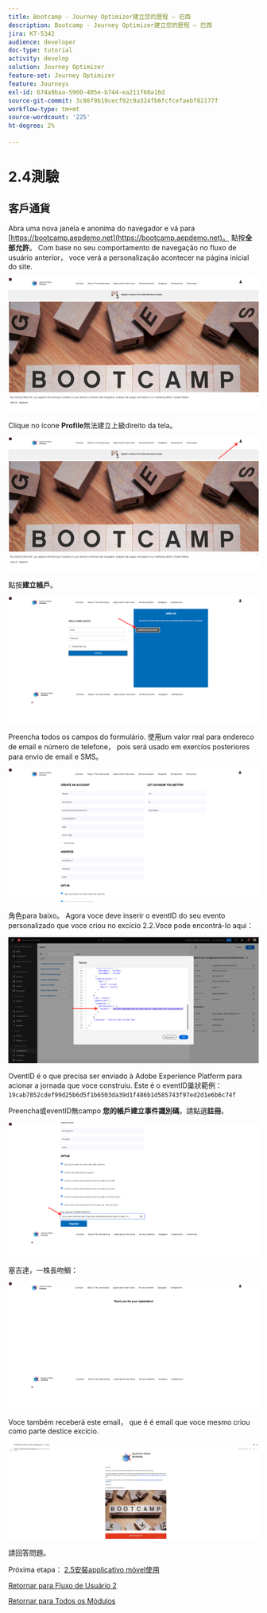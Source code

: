 ```yaml
---
title: Bootcamp - Journey Optimizer建立您的歷程 — 巴西
description: Bootcamp - Journey Optimizer建立您的歷程 — 巴西
jira: KT-5342
audience: developer
doc-type: tutorial
activity: develop
solution: Journey Optimizer
feature-set: Journey Optimizer
feature: Journeys
exl-id: 674a9baa-5900-405e-b744-ea211f60a16d
source-git-commit: 3c86f9b19cecf92c9a324fb6fcfcefaebf82177f
workflow-type: tm+mt
source-wordcount: '225'
ht-degree: 2%

---
```


# 2.4測驗

## 客戶通貨

Abra uma nova janela e anonima do navegador e vá para [https://bootcamp.aepdemo.net](https://bootcamp.aepdemo.net)。 點按&#x200B;**全部允許**。 Com base no seu comportamento de navegação no fluxo de usuário anterior， voce verá a personalização acontecer na página inicial do site.

![DSN](./images/web8a.png)

Clique no ícone **Profile**&#x200B;無法建立上級direito da tela。

![示範](./images/web8b.png)

點按&#x200B;**建立帳戶**。

![示範](./images/pv5.png)

Preencha todos os campos do formulário. 使用um valor real para endereco de email e número de telefone， pois será usado em exercíos posteriores para envio de email e SMS。

![示範](./images/pv7a.png)

角色para baixo。 Agora voce deve inserir o eventID do seu evento personalizado que voce criou no excício 2.2.Voce pode encontrá-lo aqui：

![ACOP](./images/payloadeventID.png)

OventID é o que precisa ser enviado à Adobe Experience Platform para acionar a jornada que voce construiu. Este é o eventID巢狀範例：
`19cab7852cdef99d25b6d5f1b6503da39d1f486b1d585743f97ed2d1e6b6c74f`

Preencha或eventID無campo **您的帳戶建立事件識別碼**，請點選&#x200B;**註冊**。

![示範](./images/pv8a.png)

塞吉達，一株長吻鯛：

![示範](./images/pv9.png)

Voce também receberá este email， que é é email que voce mesmo criou como parte destice excício.

![示範](./images/pv10a.png)

請回答問題。

Próxima etapa： [2.5安裝applicativo móvel使用](./ex5.md)

[Retornar para Fluxo de Usuário 2](./uc2.md)

[Retornar para Todos os Módulos](../../overview.md)
